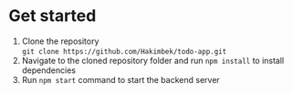 # Get started
1. Clone the repository<br>
`git clone https://github.com/Hakimbek/todo-app.git`
2. Navigate to the cloned repository folder and run `npm install` to install dependencies
3. Run `npm start` command to start the backend server
